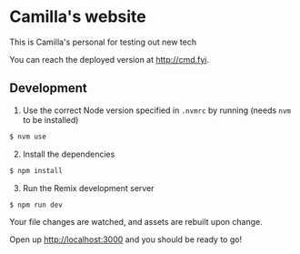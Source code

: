 # Camilla's website

This is Camilla's personal for testing out new tech

You can reach the deployed version at http://cmd.fyi.

## Development

1. Use the correct Node version specified in `.nvmrc` by running (needs `nvm` to be installed)

```sh
$ nvm use
```

2. Install the dependencies

```sh
$ npm install
```

3. Run the Remix development server

```sh
$ npm run dev
```

Your file changes are watched, and assets are rebuilt upon change.

Open up [http://localhost:3000](http://localhost:3000) and you should be ready to go!
